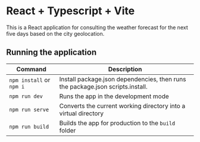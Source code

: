 # React + Typescript + Vite

This is a React application for consulting the weather forecast
for the next five days based on the city geolocation.

## Running the application

| Command                  | Description                                                                    |
| ------------------------ | ------------------------------------------------------------------------------ |
| `npm install` or `npm i` | Install package.json dependencies, then runs the package.json scripts.install. |
| `npm run dev`            | Runs the app in the development mode                                           |
| `npm run serve`          | Converts the current working directory into a virtual directory                |
| `npm run build`          | Builds the app for production to the `build` folder                            |
